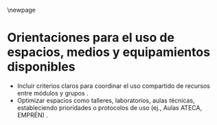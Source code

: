 
\newpage


# Orientaciones para el uso de espacios, medios y equipamientos disponibles

*   Incluir criterios claros para coordinar el uso compartido de recursos entre módulos y grupos .
*   Optimizar espacios como talleres, laboratorios, aulas técnicas, estableciendo prioridades o protocolos de uso (ej., Aulas ATECA, EMPRÉN) .

